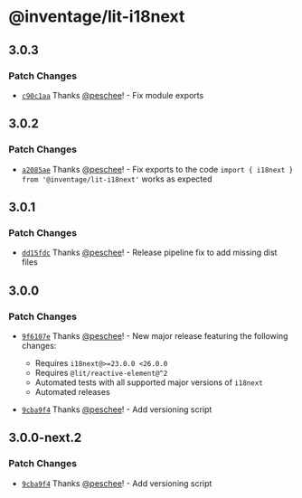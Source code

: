 # @inventage/lit-i18next

## 3.0.3

### Patch Changes

- [`c90c1aa`](https://github.com/inventage/lit-i18next/commit/c90c1aa573eb2e023c20c356284cdbf835c61ca4) Thanks [@peschee](https://github.com/peschee)! - Fix module exports

## 3.0.2

### Patch Changes

- [`a2085ae`](https://github.com/inventage/lit-i18next/commit/a2085aea4defac186b6ae45499f66a60a798e56a) Thanks [@peschee](https://github.com/peschee)! - Fix exports to the code `import { i18next } from '@inventage/lit-i18next'` works as expected

## 3.0.1

### Patch Changes

- [`dd15fdc`](https://github.com/inventage/lit-i18next/commit/dd15fdc0e47f8eadf96e38f12e4e7c3b8e47e928) Thanks [@peschee](https://github.com/peschee)! - Release pipeline fix to add missing dist files

## 3.0.0

### Patch Changes

- [`9f6107e`](https://github.com/inventage/lit-i18next/commit/9f6107ef64e703094106e7dbf579a4a0d954fc51) Thanks [@peschee](https://github.com/peschee)! - New major release featuring the following changes:
  - Requires `i18next@>=23.0.0 <26.0.0`
  - Requires `@lit/reactive-element@^2`
  - Automated tests with all supported major versions of `i18next`
  - Automated releases

- [`9cba9f4`](https://github.com/inventage/lit-i18next/commit/9cba9f43879c630cae70184c65562dd36430bbdc) Thanks [@peschee](https://github.com/peschee)! - Add versioning script

## 3.0.0-next.2

### Patch Changes

- [`9cba9f4`](https://github.com/inventage/lit-i18next/commit/9cba9f43879c630cae70184c65562dd36430bbdc) Thanks [@peschee](https://github.com/peschee)! - Add versioning script
